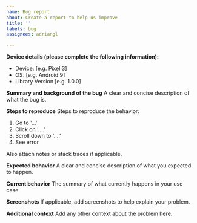 ```yaml
---
name: Bug report
about: Create a report to help us improve
title: ''
labels: bug
assignees: adriangl

---
```


**Device details (please complete the following information):**
 - Device: [e.g. Pixel 3]
 - OS: [e.g. Android 9]
 - Library Version [e.g. 1.0.0]

**Summary and background of the bug**
A clear and concise description of what the bug is.

**Steps to reproduce**
Steps to reproduce the behavior:
1. Go to '...'
2. Click on '....'
3. Scroll down to '....'
4. See error

Also attach notes or stack traces if applicable.

**Expected behavior**
A clear and concise description of what you expected to happen.

**Current behavior**
The summary of what currently happens in your use case.

**Screenshots**
If applicable, add screenshots to help explain your problem.

**Additional context**
Add any other context about the problem here.

